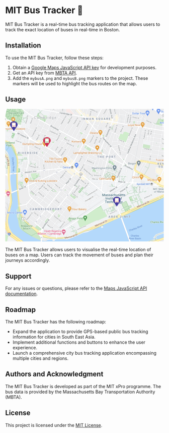# MIT Bus Tracker 🚌

MIT Bus Tracker is a real-time bus tracking application that allows users to track the exact location of buses in real-time in Boston.

## Installation

To use the MIT Bus Tracker, follow these steps:

1. Obtain a [Google Maps JavaScript API key](https://developers.google.com/maps/documentation/javascript/get-api-key) for development purposes.
2. Get an API key from [MBTA API](https://api-v3.mbta.com).
3. Add the `mybusA.png` and `mybusB.png` markers to the project. These markers will be used to highlight the bus routes on the map.

## Usage

![Example](example.png)

The MIT Bus Tracker allows users to visualise the real-time location of buses on a map. Users can track the movement of buses and plan their journeys accordingly.

## Support

For any issues or questions, please refer to the [Maps JavaScript API documentation](https://developers.google.com/maps/support/?hl=en_G).

## Roadmap

The MIT Bus Tracker has the following roadmap:

- Expand the application to provide GPS-based public bus tracking information for cities in South East Asia.
- Implement additional functions and buttons to enhance the user experience.
- Launch a comprehensive city bus tracking application encompassing multiple cities and regions.

## Authors and Acknowledgment

The MIT Bus Tracker is developed as part of the MIT xPro programme. The bus data is provided by the Massachusetts Bay Transportation Authority (MBTA).

## License

This project is licensed under the [MIT License](https://github.com/anyapages/bus-tracker/blob/main/LICENSE).
